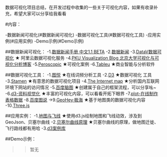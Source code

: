 数据可视化项目总结，在开发过程中收集的一些关于可视化内容，如果有收录补充，希望大家可以分享给我看看

#内容：

-数据新闻可视化(#数据新闻可视化)
-数据可视化工具(#数据可视化工具)
-应用实例(#应用实例)
-Demo示例(#Demo示例)
<br>

##数据新闻可视化：
-1.[数据新闻手册  中文1.1 BETA](http://datajournalismhandbook.org/chinese/index.html) 
-2.[数据新闻](http://djchina.org/) 
-3.[DataV数据可视化](https://data.aliyun.com/visual/datav?spm=a2c0j.7906235.header.25.esQjK7)  ★ 阿里云数据可视化服务
-4.[PKU Visualization Blog 北京大学可视化与可视化分析博客](http://vis.pku.edu.cn/blog/)
-5.[Peroscopic](http://www.periscopic.com/our-work)  ★可视化案例
-6.[Tableu](https://www.tableau.com/products/desktop)   ★商业智能与分析软件


##数据可视化工具：
-1.[图悦]( http://www.picdata.cn/index.php#)  ★在线词频分析工具
-2.[D3]( http://www.ourd3js.com/wordpress/)   ★数据可视化 工具
-3.[Stamen](https://stamen.com/work/)   ★有意思的数据可视化项目
-4.[The Internet map]( http://internet-map.net/#4-42.73241024628187-164.0417362116298/)   ★分析国内互联网环境下网站的访问情况
-5.[百度脑图](http://naotu.baidu.com/)   ★创建属于自己的框架流程，可以分享吆~
-6.[d3-资料视觉化]( http://blog.infographics.tw/page/5/?s=d3)   ★丰富的可视化内容，可以看看开拓下眼界
-7.[plot-在线制作表格数据](https://plot.ly/create/)
-8.[百度图说]( http://echarts.baidu.com.cn/)
->9.[GeoHey·极海]( https://geohey.com/gallery/)   ★基于地图类的数据可视化内容
-10.[Three.js]( http://www.ituring.com.cn/book/1272)


##应用实例：
-1.[地图与飞线]( http://www.jianshu.com/p/69dd56c28248)  ★使用d3.js绘制地图和飞线动效，涉及到GeoJson、贝塞尔曲线
-2.[贝塞尔曲线原理]( http://www.cnblogs.com/hnfxs/p/3148483.html)  ★贝塞尔曲线的原理，做地图迁徙、飞行路线都有用哈
-3.[d3案例库]( https://bl.ocks.org/mbostock)<br>

##Demo示例：
>>暂无
